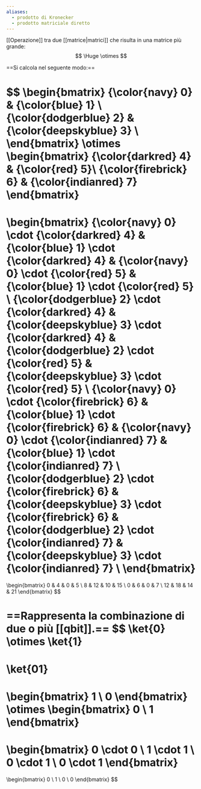 ```yaml
---
aliases:
  - prodotto di Kronecker
  - prodotto matriciale diretto
---
```



[[Operazione]] tra due [[matrice|matrici]] che risulta in una matrice più grande:
$$
\Huge \otimes
$$

==Si calcola nel seguente modo:==

$$
\begin{bmatrix}
	{\color{navy} 0} & {\color{blue} 1} \\
	{\color{dodgerblue} 2} & {\color{deepskyblue} 3} \\
\end{bmatrix}
\otimes
\begin{bmatrix}
	{\color{darkred} 4} & {\color{red} 5}\\
	{\color{firebrick} 6} & {\color{indianred} 7}
\end{bmatrix}
=
\begin{bmatrix}
	{\color{navy} 0} \cdot {\color{darkred} 4}
	& 
	{\color{blue} 1} \cdot {\color{darkred} 4}
	&
	{\color{navy} 0} \cdot {\color{red} 5}
	& 
	{\color{blue} 1} \cdot {\color{red} 5}
	\\
	{\color{dodgerblue} 2} \cdot {\color{darkred} 4}
	&
	{\color{deepskyblue} 3} \cdot {\color{darkred} 4}
	&
	{\color{dodgerblue} 2} \cdot {\color{red} 5}
	&
	{\color{deepskyblue} 3} \cdot {\color{red} 5}
	\\
	{\color{navy} 0} \cdot {\color{firebrick} 6}
	& 
	{\color{blue} 1} \cdot {\color{firebrick} 6}
	&
	{\color{navy} 0} \cdot {\color{indianred} 7}
	& 
	{\color{blue} 1} \cdot {\color{indianred} 7}
	\\
	{\color{dodgerblue} 2} \cdot {\color{firebrick} 6}
	&
	{\color{deepskyblue} 3} \cdot {\color{firebrick} 6}
	&
	{\color{dodgerblue} 2} \cdot {\color{indianred} 7}
	&
	{\color{deepskyblue} 3} \cdot {\color{indianred} 7}
	\\
\end{bmatrix}
=
\begin{bmatrix}
	0 & 4 & 0 & 5 \\
	8 & 12 & 10 & 15 \\
	0 & 6 & 0 & 7 \\
	12 & 18 & 14 & 21
\end{bmatrix}
$$

==Rappresenta la combinazione di due o più [[qbit]].==
$$
\ket{0} \otimes \ket{1} 
= 
\ket{01}
= 
\begin{bmatrix}
1 \\ 0
\end{bmatrix}
\otimes
\begin{bmatrix}
0 \\ 1
\end{bmatrix}
=
\begin{bmatrix}
0 \cdot 0 \\ 1 \cdot 1 \\ 0 \cdot 1 \\ 0 \cdot 1
\end{bmatrix}
=
\begin{bmatrix}
0 \\ 1 \\ 0 \\ 0
\end{bmatrix}
$$
